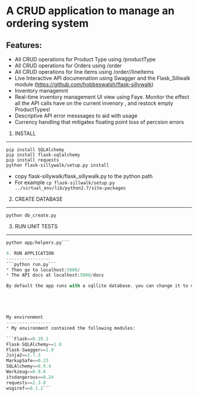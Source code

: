 A CRUD application to manage an ordering system
===============

Features:
-----------------

* All CRUD operations for Product Type using /productType
* All CRUD operations for Orders using /order
* All CRUD operations for line items using /order/<id>/lineItems
* Live Interactive API documenation using Swagger and the Flask_Sillwalk module (https://github.com/hobbeswalsh/flask-sillywalk)
* Inventory managemnt
* Real-time inventory management UI view using Faye. Monitor the effect all the API calls have on the current invenory
, and restock empty ProductTypes!
* Descriptive API error messsages to aid with usage
* Currency handling that mitigates floating point loss of percsion errors

1. INSTALL
-----------------
```pip install Flask
pip install SQLAlchemy
pip install flask-sqlalchemy
pip install requests
python flask-sillywalk/setup.py install
```

* copy flask-sillywalk/flask_sillywalk.py to the python path
* For example 
```cp flask-sillwalk/setup.py ../virtual_env/lib/python2.7/site-packages```

2. CREATE DATABASE
-----------------
```python db_create.py```


3. RUN UNIT TESTS
-----------------
```python test.py
python app/helpers.py```

4. RUN APPLICATION
-----------------
```python run.py```
* Then go to localhost:5000/
* The API docs at localhost:5000/docs

By default the app runs with a sqllite database. you can change it to mysql in config.py. 





My environment
-----------------
* My environment contained the following modules:

```Flask==0.10.1
Flask-SQLAlchemy==1.0
Flask-Swagger==1.0
Jinja2==2.7.3
MarkupSafe==0.23
SQLAlchemy==0.9.4
Werkzeug==0.9.6
itsdangerous==0.24
requests==2.3.0
wsgiref==0.1.2```





